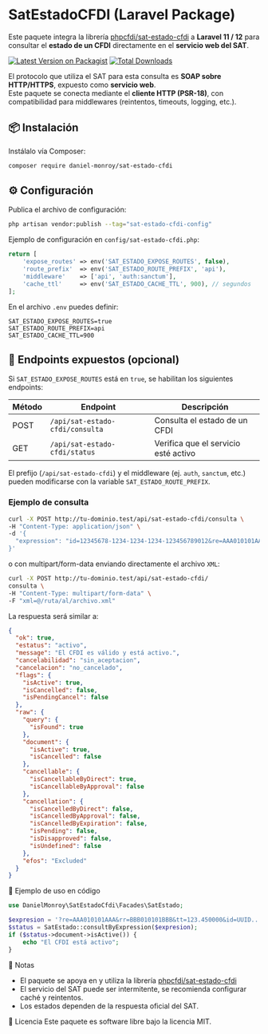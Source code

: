 # SatEstadoCFDI (Laravel Package)

Este paquete integra la librería [phpcfdi/sat-estado-cfdi](https://github.com/phpcfdi/sat-estado-cfdi) a **Laravel 11 /
12**
para consultar el **estado de un CFDI** directamente en el **servicio web del SAT**.

[![Latest Version on Packagist](https://img.shields.io/packagist/v/daniel-monroy/sat-estado-cfdi.svg?style=flat-square)](https://packagist.org/packages/daniel-monroy/sat-estado-cfdi)
[![Total Downloads](https://img.shields.io/packagist/dt/daniel-monroy/sat-estado-cfdi.svg?style=flat-square)](https://packagist.org/packages/daniel-monroy/sat-estado-cfdi)

El protocolo que utiliza el SAT para esta consulta es **SOAP sobre HTTP/HTTPS**, expuesto como **servicio web**.  
Este paquete se conecta mediante el **cliente HTTP (PSR-18)**, con compatibilidad para middlewares (reintentos,
timeouts, logging, etc.).

## 📦 Instalación

Instálalo vía Composer:

```bash
composer require daniel-monroy/sat-estado-cfdi
```

## ⚙️ Configuración

Publica el archivo de configuración:

```bash
php artisan vendor:publish --tag="sat-estado-cfdi-config"
```

Ejemplo de configuración en `config/sat-estado-cfdi.php`:

```php
return [
    'expose_routes' => env('SAT_ESTADO_EXPOSE_ROUTES', false),
    'route_prefix'  => env('SAT_ESTADO_ROUTE_PREFIX', 'api'),
    'middleware'    => ['api', 'auth:sanctum'],
    'cache_ttl'     => env('SAT_ESTADO_CACHE_TTL', 900), // segundos
];
```

En el archivo `.env` puedes definir:

```env
SAT_ESTADO_EXPOSE_ROUTES=true
SAT_ESTADO_ROUTE_PREFIX=api
SAT_ESTADO_CACHE_TTL=900
```

## 📡 Endpoints expuestos (opcional)

Si `SAT_ESTADO_EXPOSE_ROUTES` está en `true`, se habilitan los siguientes endpoints:

| Método | Endpoint                        | Descripción                          |
|--------|---------------------------------|--------------------------------------|
| POST   | `/api/sat-estado-cfdi/consulta` | Consulta el estado de un CFDI        |
| GET    | `/api/sat-estado-cfdi/status`   | Verifica que el servicio esté activo |

El prefijo (`/api/sat-estado-cfdi`) y el middleware (ej. `auth`, `sanctum`, etc.) pueden modificarse con la variable
`SAT_ESTADO_ROUTE_PREFIX`.

### Ejemplo de consulta

```bash
curl -X POST http://tu-dominio.test/api/sat-estado-cfdi/consulta \
-H "Content-Type: application/json" \
-d '{
  "expression": "id=12345678-1234-1234-1234-123456789012&re=AAA010101AAA&rr=BBB010101BBB&tt=1234.56"
}'
```

o con multipart/form-data enviando directamente el archivo `XML`:

```bash
curl -X POST http://tu-dominio.test/api/sat-estado-cfdi/
consulta \
-H "Content-Type: multipart/form-data" \
-F "xml=@/ruta/al/archivo.xml"
```

La respuesta será similar a:

```json
{
  "ok": true,
  "estatus": "activo",
  "message": "El CFDI es válido y está activo.",
  "cancelabilidad": "sin_aceptacion",
  "cancelacion": "no_cancelado",
  "flags": {
    "isActive": true,
    "isCancelled": false,
    "isPendingCancel": false
  },
  "raw": {
    "query": {
      "isFound": true
    },
    "document": {
      "isActive": true,
      "isCancelled": false
    },
    "cancellable": {
      "isCancellableByDirect": true,
      "isCancellableByApproval": false
    },
    "cancellation": {
      "isCancelledByDirect": false,
      "isCancelledByApproval": false,
      "isCancelledByExpiration": false,
      "isPending": false,
      "isDisapproved": false,
      "isUndefined": false
    },
    "efos": "Excluded"
  }
}
```

🧪 Ejemplo de uso en código

```php
use DanielMonroy\SatEstadoCfdi\Facades\SatEstado;

$expresion = '?re=AAA010101AAA&rr=BBB010101BBB&tt=123.450000&id=UUID...';
$status = SatEstado::consultByExpression($expresion);
if ($status->document->isActive()) {
    echo "El CFDI está activo";
}
```

📌 Notas
- El paquete se apoya en y utiliza la librería [phpcfdi/sat-estado-cfdi](https://github.com/phpcfdi/sat-estado-cfdi)
- El servicio del SAT puede ser intermitente, se recomienda configurar caché y reintentos.
- Los estados dependen de la respuesta oficial del SAT.

📄 Licencia
Este paquete es software libre bajo la licencia MIT.
